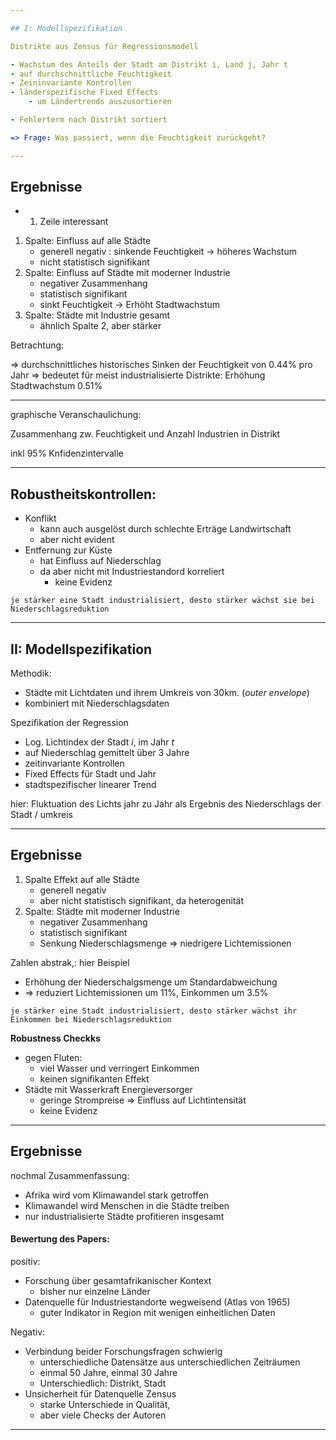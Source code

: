 ```yaml
---

## I: Modellspezifikation

Distrikte aus Zensus für Regressionsmodell

- Wachstum des Anteils der Stadt am Distrikt i, Land j, Jahr t
- auf durchschnittliche Feuchtigkeit
- Zeininvariante Kontrollen
- länderspezifische Fixed Effects
    - um Ländertrends auszusortieren

- Fehlerterm nach Distrikt sortiert

=> Frage: Was passiert, wenn die Feuchtigkeit zurückgeht?

---
```


## Ergebnisse

- 1. Zeile interessant

1. Spalte: Einfluss auf alle Städte
    - generell negativ : sinkende Feuchtigkeit -> höheres Wachstum
    - nicht statistisch signifikant
2. Spalte: Einfluss auf Städte mit moderner Industrie
    - negativer Zusammenhang
    - statistisch signifikant
    - sinkt Feuchtigkeit -> Erhöht Stadtwachstum
3. Spalte: Städte mit Industrie gesamt
    - ähnlich Spalte 2, aber stärker

Betrachtung: 

=> durchschnittliches historisches Sinken der Feuchtigkeit von 0.44% pro Jahr
=> bedeutet für meist industrialisierte Distrikte: Erhöhung Stadtwachstum 0.51%

---

graphische Veranschaulichung: 

Zusammenhang zw. Feuchtigkeit und Anzahl Industrien in Distrikt

inkl 95% Knfidenzintervalle

---

## Robustheitskontrollen:

- Konflikt
    - kann auch ausgelöst durch schlechte Erträge Landwirtschaft
    - aber nicht evident
- Entfernung zur Küste
    - hat Einfluss auf Niederschlag
    - da aber nicht mit Industriestandord korreliert
        - keine Evidenz

```
je stärker eine Stadt industrialisiert, desto stärker wächst sie bei Niederschlagsreduktion
```

---

## II: Modellspezifikation

Methodik:

- Städte mit Lichtdaten und ihrem Umkreis von 30km. (*outer envelope*)
- kombiniert mit Niederschlagsdaten 



Spezifikation der Regression

- Log. Lichtindex der Stadt *i*, im Jahr *t*
- auf Niederschlag gemittelt über 3 Jahre
- zeitinvariante Kontrollen
- Fixed Effects für Stadt und Jahr
- stadtspezifischer linearer Trend

hier: Fluktuation des Lichts jahr zu Jahr als Ergebnis des Niederschlags der Stadt / umkreis 

---

## Ergebnisse

1. Spalte Effekt auf alle Städte
    - generell negativ
    - aber nicht statistisch signifikant, da heterogenität
2. Spalte: Städte mit moderner Industrie
    - negativer Zusammenhang
    - statistisch signifikant
    - Senkung Niederschlagsmenge => niedrigere Lichtemissionen 

Zahlen abstrak,: hier Beispiel

- Erhöhung der Niederschalgsmenge um Standardabweichung
- => reduziert Lichtemissionen um 11%, Einkommen um 3.5%

```
je stärker eine Stadt industrialisiert, desto stärker wächst ihr Einkommen bei Niederschlagsreduktion
```



**Robustness Checkks**

- gegen Fluten: 
    - viel Wasser und verringert Einkommen
    - keinen signifikanten Effekt
- Städte mit Wasserkraft Energieversorger
    - geringe Strompreise => Einfluss auf Lichtintensität
    - keine Evidenz

---

## Ergebnisse 

nochmal Zusammenfassung:

- Afrika wird vom Klimawandel stark getroffen
- Klimawandel wird Menschen in die Städte treiben
- nur industrialisierte Städte profitieren insgesamt



#### Bewertung des Papers:

positiv:

- Forschung über gesamtafrikanischer Kontext
    - bisher nur einzelne Länder
- Datenquelle für Industriestandorte wegweisend (Atlas von 1965)
    - guter Indikator in Region mit wenigen einheitlichen Daten

Negativ:

- Verbindung beider Forschungsfragen schwierig
    - unterschiedliche Datensätze aus unterschiedlichen Zeiträumen
    - einmal 50 Jahre, einmal 30 Jahre
    - Unterschiedlich: Distrikt, Stadt
- Unsicherheit für Datenquelle Zensus
    - starke Unterschiede in Qualität, 
    - aber viele Checks der Autoren

---
